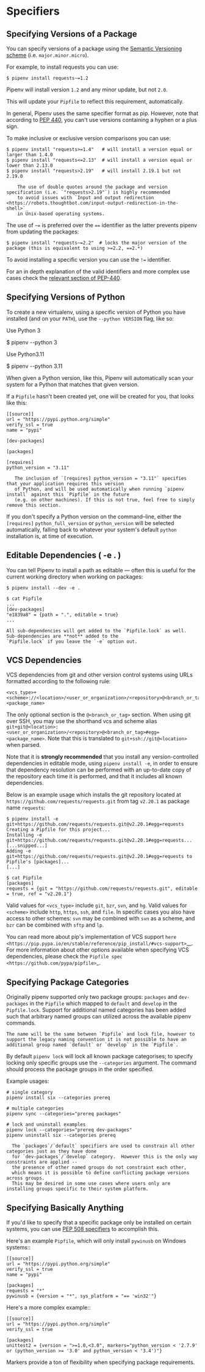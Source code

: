# Specifiers


## Specifying Versions of a Package

You can specify versions of a package using the [Semantic Versioning scheme](https://semver.org/)
(i.e. `major.minor.micro`).

For example, to install requests you can use:

    $ pipenv install requests~=1.2

Pipenv will install version `1.2` and any minor update, but not `2.0`.

This will update your `Pipfile` to reflect this requirement, automatically.

In general, Pipenv uses the same specifier format as pip. However, note that according to [PEP 440](https://www.python.org/dev/peps/pep-0440/),
you can't use versions containing a hyphen or a plus sign.

To make inclusive or exclusive version comparisons you can use:

    $ pipenv install "requests>=1.4"   # will install a version equal or larger than 1.4.0
    $ pipenv install "requests<=2.13"  # will install a version equal or lower than 2.13.0
    $ pipenv install "requests>2.19"   # will install 2.19.1 but not 2.19.0

```{note}
    The use of double quotes around the package and version specification (i.e. `"requests>2.19"`) is highly recommended
    to avoid issues with `Input and output redirection <https://robots.thoughtbot.com/input-output-redirection-in-the-shell>`_
    in Unix-based operating systems.
```

The use of `~=` is preferred over the `==` identifier as the latter prevents pipenv from updating the packages:

    $ pipenv install "requests~=2.2"  # locks the major version of the package (this is equivalent to using >=2.2, ==2.*)

To avoid installing a specific version you can use the `!=` identifier.

For an in depth explanation of the valid identifiers and more complex use cases check
the [relevant section of PEP-440]( https://www.python.org/dev/peps/pep-0440/#version-specifiers).

## Specifying Versions of Python

To create a new virtualenv, using a specific version of Python you have installed (and
on your `PATH`), use the `--python VERSION` flag, like so:

Use Python 3

   $ pipenv --python 3

Use Python3.11

   $ pipenv --python 3.11


When given a Python version, like this, Pipenv will automatically scan your system for a Python that matches that given version.

If a `Pipfile` hasn't been created yet, one will be created for you, that looks like this:

    [[source]]
    url = "https://pypi.python.org/simple"
    verify_ssl = true
    name = "pypi"

    [dev-packages]

    [packages]

    [requires]
    python_version = "3.11"

```{note}
   The inclusion of `[requires] python_version = "3.11"` specifies that your application requires this version
   of Python, and will be used automatically when running `pipenv install` against this `Pipfile` in the future
   (e.g. on other machines). If this is not true, feel free to simply remove this section.
```

If you don't specify a Python version on the command–line, either the `[requires]` `python_full_version` or `python_version` will be selected
automatically, falling back to whatever your system's default `python` installation is, at time of execution.


## Editable Dependencies ( -e . )

You can tell Pipenv to install a path as editable — often this is useful for
the current working directory when working on packages:

    $ pipenv install --dev -e .

    $ cat Pipfile
    ...
    [dev-packages]
    "e1839a8" = {path = ".", editable = true}
    ...
```{note}
All sub-dependencies will get added to the `Pipfile.lock` as well. Sub-dependencies are **not** added to the
`Pipfile.lock` if you leave the `-e` option out.
```

## VCS Dependencies

VCS dependencies from git and other version control systems using URLs formatted according to the following rule:

    <vcs_type>+<scheme>://<location>/<user_or_organization>/<repository>@<branch_or_tag>#egg=<package_name>

The only optional section is the `@<branch_or_tag>` section.  When using git over SSH, you may use the shorthand vcs and scheme alias `git+git@<location>:<user_or_organization>/<repository>@<branch_or_tag>#egg=<package_name>`. Note that this is translated to `git+ssh://git@<location>` when parsed.

Note that it is **strongly recommended** that you install any version-controlled dependencies in editable mode, using `pipenv install -e`, in order to ensure that dependency resolution can be performed with an up-to-date copy of the repository each time it is performed, and that it includes all known dependencies.

Below is an example usage which installs the git repository located at `https://github.com/requests/requests.git` from tag `v2.20.1` as package name `requests`:

    $ pipenv install -e git+https://github.com/requests/requests.git@v2.20.1#egg=requests
    Creating a Pipfile for this project...
    Installing -e git+https://github.com/requests/requests.git@v2.20.1#egg=requests...
    [...snipped...]
    Adding -e git+https://github.com/requests/requests.git@v2.20.1#egg=requests to Pipfile's [packages]...
    [...]

    $ cat Pipfile
    [packages]
    requests = {git = "https://github.com/requests/requests.git", editable = true, ref = "v2.20.1"}

Valid values for `<vcs_type>` include `git`, `bzr`, `svn`, and `hg`.  Valid values for `<scheme>` include `http`, `https`, `ssh`, and `file`.  In specific cases you also have access to other schemes: `svn` may be combined with `svn` as a scheme, and `bzr` can be combined with `sftp` and `lp`.

You can read more about pip's implementation of VCS support `here <https://pip.pypa.io/en/stable/reference/pip_install/#vcs-support>`__. For more information about other options available when specifying VCS dependencies, please check the `Pipfile spec <https://github.com/pypa/pipfile>`_.


## Specifying Package Categories

Originally pipenv supported only two package groups:  `packages` and `dev-packages` in the `Pipfile` which mapped to `default` and `develop` in the `Pipfile.lock`.   Support for additional named categories has been added such that arbitrary named groups can utilized across the available pipenv commands.

```{note}
The name will be the same between `Pipfile` and lock file, however to support the legacy naming convention it is not possible to have an additional group named `default` or `develop` in the `Pipfile`.
```

By default `pipenv lock` will lock all known package categorises; to specify locking only specific groups use the `--categories` argument.
The command should process the package groups in the order specified.

Example usages:

	# single category
	pipenv install six --categories prereq

	# multiple categories
	pipenv sync --categories="prereq packages"

	# lock and uninstall examples
	pipenv lock --categories="prereq dev-packages"
	pipenv uninstall six --categories prereq


```{note}
  The `packages`/`default` specifiers are used to constrain all other categories just as they have done
  for `dev-packages`/`develop` category.  However this is the only way constraints are applied --
  the presence of other named groups do not constraint each other,
  which means it is possible to define conflicting package versions across groups.
  This may be desired in some use cases where users only are installing groups specific to their system platform.
```

## Specifying Basically Anything

If you'd like to specify that a specific package only be installed on certain systems,
you can use [PEP 508 specifiers](https://www.python.org/dev/peps/pep-0508/) to accomplish this.

Here's an example `Pipfile`, which will only install `pywinusb` on Windows systems::

    [[source]]
    url = "https://pypi.python.org/simple"
    verify_ssl = true
    name = "pypi"

    [packages]
    requests = "*"
    pywinusb = {version = "*", sys_platform = "== 'win32'"}

Here's a more complex example::

    [[source]]
    url = "https://pypi.python.org/simple"
    verify_ssl = true

    [packages]
    unittest2 = {version = ">=1.0,<3.0", markers="python_version < '2.7.9' or (python_version >= '3.0' and python_version < '3.4')"}

Markers provide a ton of flexibility when specifying package requirements.
